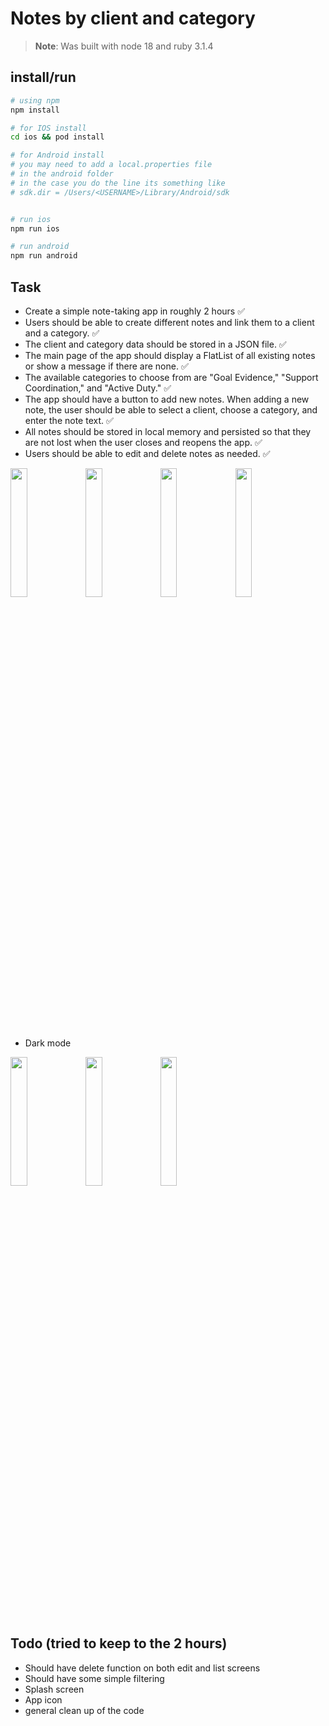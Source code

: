 # Notes by client and category

> **Note**: Was built with node 18 and ruby 3.1.4

## install/run

```bash
# using npm
npm install

# for IOS install
cd ios && pod install

# for Android install
# you may need to add a local.properties file
# in the android folder
# in the case you do the line its something like
# sdk.dir = /Users/<USERNAME>/Library/Android/sdk


# run ios
npm run ios

# run android
npm run android
```

## Task

- Create a simple note-taking app in roughly 2 hours ✅
- Users should be able to create different notes and link them to a client and a category. ✅
- The client and category data should be stored in a JSON file. ✅
- The main page of the app should display a FlatList of all existing notes or show a message if there are none. ✅
- The available categories to choose from are "Goal Evidence," "Support Coordination," and "Active Duty." ✅
- The app should have a button to add new notes. When adding a new note, the user should be able to select a client, choose a category, and enter the note text. ✅
- All notes should be stored in local memory and persisted so that they are not lost when the user closes and reopens the app. ✅
- Users should be able to edit and delete notes as needed. ✅

<img src="https://github.com/right4mat/notes/assets/55075658/f2054b8d-0040-47e5-9571-51368f0aad5a"  width="23%"/>
<img src="https://github.com/right4mat/notes/assets/55075658/ad0699fc-bf00-459e-9fba-c3d313d6c20d"  width="23%"/>
<img src="https://github.com/right4mat/notes/assets/55075658/6c129470-560e-4740-ad67-c838cf664a70" width="23%"/>
<img src="https://github.com/right4mat/notes/assets/55075658/3d752468-91c9-41bc-b63f-d9e654945452" width="23%"/>


- Dark mode

<img src="https://github.com/right4mat/notes/assets/55075658/52176575-c866-46cd-ba7a-a06a3515a175" width="23%"/>
<img src="https://github.com/right4mat/notes/assets/55075658/2fcae40e-ed5c-4fb7-9a87-a8bbaede7afa" width="23%"/>
<img src="https://github.com/right4mat/notes/assets/55075658/d825f78b-1438-461d-853f-d5beccf146d8" width="23%"/>

## Todo (tried to keep to the 2 hours)

- Should have delete function on both edit and list screens
- Should have some simple filtering
- Splash screen
- App icon
- general clean up of the code
